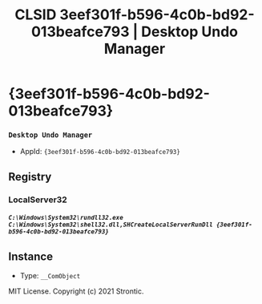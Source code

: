 ﻿---
title: "CLSID 3eef301f-b596-4c0b-bd92-013beafce793 | Desktop Undo Manager"
excerpt: What is COM-Object CLSID 3eef301f-b596-4c0b-bd92-013beafce793?
---

# {3eef301f-b596-4c0b-bd92-013beafce793}

### `Desktop Undo Manager`
* AppId: `{3eef301f-b596-4c0b-bd92-013beafce793}`

## Registry


### LocalServer32

##### `C:\Windows\System32\rundll32.exe C:\Windows\System32\shell32.dll,SHCreateLocalServerRunDll {3eef301f-b596-4c0b-bd92-013beafce793}`

## Instance

* Type: `__ComObject`

MIT License. Copyright (c) 2021 Strontic.


